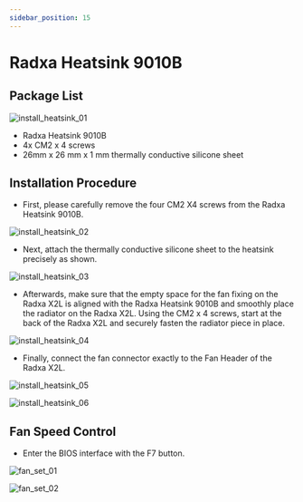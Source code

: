 ```yaml
---
sidebar_position: 15
---
```


# Radxa Heatsink 9010B

## Package List

![install_heatsink_01](/img/x/x2l/heatsink_9010b_01.webp)

- Radxa Heatsink 9010B
- 4x CM2 x 4 screws
- 26mm x 26 mm x 1 mm thermally conductive silicone sheet

## Installation Procedure

- First, please carefully remove the four CM2 X4 screws from the Radxa Heatsink 9010B.

![install_heatsink_02](/img/x/x2l/heatsink_9010b_02.webp)

- Next, attach the thermally conductive silicone sheet to the heatsink precisely as shown.

![install_heatsink_03](/img/x/x2l/heatsink_9010b_03.webp)

- Afterwards, make sure that the empty space for the fan fixing on the Radxa X2L is aligned with the Radxa Heatsink 9010B and smoothly place the radiator on the Radxa X2L. Using the CM2 x 4 screws, start at the back of the Radxa X2L and securely fasten the radiator piece in place.

![install_heatsink_04](/img/x/x2l/heatsink_9010b_04.webp)

- Finally, connect the fan connector exactly to the Fan Header of the Radxa X2L.

![install_heatsink_05](/img/x/x2l/heatsink_9010b_05.webp)

![install_heatsink_06](/img/x/x2l/heatsink_9010b_06.webp)

## Fan Speed Control

- Enter the BIOS interface with the F7 button.

![fan_set_01](/img/x/x2l/fan_set_01.webp)

![fan_set_02](/img/x/x2l/fan_set_02.webp)
